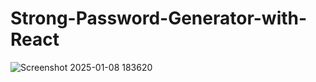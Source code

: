 # Strong-Password-Generator-with-React
![Screenshot 2025-01-08 183620](https://github.com/user-attachments/assets/0eb46a0d-3b8f-4524-8263-659824f06306)
